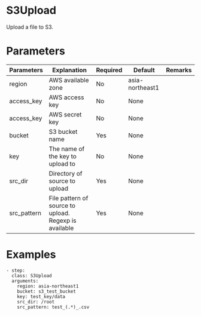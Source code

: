 # S3Upload
Upload a file to S3.

# Parameters
|Parameters|Explanation|Required|Default|Remarks|
|----------|-----------|--------|-------|-------|
|region|AWS available zone|No|asia-northeast1||
|access_key|AWS access key|No|None||
|access_key|AWS secret key|No|None||
|bucket|S3 bucket name|Yes|None||
|key|The name of the key to upload to|No|None||
|src_dir|Directory of source to upload|Yes|None||
|src_pattern|File pattern of source to upload. Regexp is available|Yes|None||

# Examples
```
- step:
  class: S3Upload
  arguments:
    region: asia-northeast1
    bucket: s3_test_bucket
    key: test_key/data
    src_dir: /root
    src_pattern: test_(.*)_.csv
```
